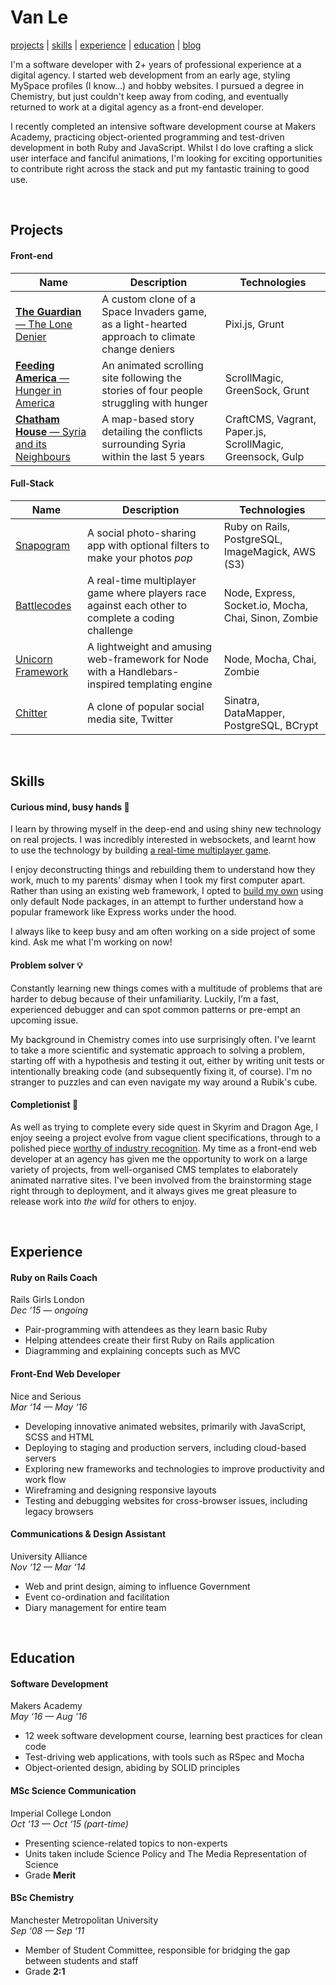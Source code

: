 # Van Le

[projects](#projects) | [skills](#skills) | [experience](#experience) | [education](#education) | [blog](http://vann.io/posts/)

I'm a software developer with 2+ years of professional experience at a digital agency. I started web development from an early age, styling MySpace profiles (I know...) and hobby websites. I pursued a degree in Chemistry, but just couldn't keep away from coding, and eventually returned to work at a digital agency as a front-end developer.

I recently completed an intensive software development course at Makers Academy, practicing object-oriented programming and test-driven development in both Ruby and JavaScript. Whilst I do love crafting a slick user interface and fanciful animations, I'm looking for exciting opportunities to contribute right across the stack and put my fantastic training to good use.


&nbsp;
## Projects
#### Front-end
|Name|Description|Technologies|
|---|---|---|
| [**The Guardian** — The Lone Denier](http://www.theguardian.com/environment/ng-interactive/2016/jan/15/the-lone-climate-change-denier-interactive-game) | A custom clone of a Space Invaders game, as a light-hearted approach to climate change deniers | Pixi.js, Grunt |
| [**Feeding America** — Hunger in America ](http://www.feedingamerica.org/hunger-in-america/our-research/hunger-in-america/facts-and-faces/) | An animated scrolling site following the stories of four people struggling with hunger | ScrollMagic, GreenSock, Grunt |
| [**Chatham House** — Syria and its Neighbours](http://syria.chathamhouse.org/) | A map-based story detailing the conflicts surrounding Syria within the last 5 years | CraftCMS, Vagrant, Paper.js, ScrollMagic, Greensock, Gulp


#### Full-Stack
|Name|Description|Technologies|
|---|---|---|
| [Snapogram](https://github.com/vannio/snap-o-gram) | A social photo-sharing app with optional filters to make your photos _pop_ | Ruby on Rails, PostgreSQL, ImageMagick, AWS (S3) |
| [Battlecodes](https://github.com/gtormiston/battlecodes) | A real-time multiplayer game where players race against each other to complete a coding challenge | Node, Express, Socket.io, Mocha, Chai, Sinon, Zombie |
| [Unicorn Framework](https://github.com/vannio/unicorn-framework) | A lightweight and amusing web-framework for Node with a Handlebars-inspired templating engine | Node, Mocha, Chai, Zombie |
| [Chitter](https://github.com/vannio/chitter) | A clone of popular social media site, Twitter | Sinatra, DataMapper, PostgreSQL, BCrypt |


&nbsp;
## Skills
#### Curious mind, busy hands :raised_hands:
I learn by throwing myself in the deep-end and using shiny new technology on real projects. I was incredibly interested in websockets, and learnt how to use the technology by building [a real-time multiplayer game](https://github.com/gtormiston/battlecodes).

I enjoy deconstructing things and rebuilding them to understand how they work, much to my parents' dismay when I took my first computer apart. Rather than using an existing web framework, I opted to [build my own](https://github.com/vannio/unicorn-framework) using only default Node packages, in an attempt to further understand how a popular framework like Express works under the hood.

I always like to keep busy and am often working on a side project of some kind. Ask me what I'm working on now!

#### Problem solver :bulb:
Constantly learning new things comes with a multitude of problems that are harder to debug because of their unfamiliarity. Luckily, I'm a fast, experienced debugger and can spot common patterns or pre-empt an upcoming issue.

My background in Chemistry comes into use surprisingly often. I've learnt to take a more scientific and systematic approach to solving a problem, starting off with a hypothesis and testing it out, either by writing unit tests or intentionally breaking code (and subsequently fixing it, of course). I'm no stranger to puzzles and can even navigate my way around a Rubik's cube.

#### Completionist :100:
As well as trying to complete every side quest in Skyrim and Dragon Age, I enjoy seeing a project evolve from vague client specifications, through to a polished piece [worthy of industry recognition](http://www.cssdesignawards.com/sites/hunger-in-america/27931/). My time as a front-end web developer at an agency has given me the opportunity to work on a large variety of projects, from well-organised CMS templates to elaborately animated narrative sites. I've been involved from the brainstorming stage right through to deployment, and it always gives me great pleasure to release work into _the wild_ for others to enjoy.

&nbsp;
## Experience

#### Ruby on Rails Coach
Rails Girls London<br>
_Dec ‘15 — ongoing_
- Pair-programming with attendees as they learn basic Ruby
- Helping attendees create their first Ruby on Rails application
- Diagramming and explaining concepts such as MVC

#### Front-End Web Developer
Nice and Serious<br>
_Mar ‘14 — May ‘16_
- Developing innovative animated websites, primarily with JavaScript, SCSS and HTML
- Deploying to staging and production servers, including cloud-based servers
- Exploring new frameworks and technologies to improve productivity and work flow
- Wireframing and designing responsive layouts
- Testing and debugging websites for cross-browser issues, including legacy browsers

#### Communications & Design Assistant
University Alliance<br>
_Nov ‘12 — Mar ‘14_
- Web and print design, aiming to influence Government
- Event co-ordination and facilitation
- Diary management for entire team

&nbsp;
## Education

#### Software Development
Makers Academy<br>
_May ‘16 — Aug ‘16_
- 12 week software development course, learning best practices for clean code
- Test-driving web applications, with tools such as RSpec and Mocha
- Object-oriented design, abiding by SOLID principles

#### MSc Science Communication
Imperial College London<br>
_Oct ‘13 — Oct ‘15 (part-time)_
- Presenting science-related topics to non-experts
- Units taken include Science Policy and The Media Representation of Science
- Grade **Merit**

#### BSc Chemistry
Manchester Metropolitan University<br>
_Sep ‘08 — Sep ‘11_
- Member of Student Committee, responsible for bridging the gap between students and staff
- Grade **2:1**
